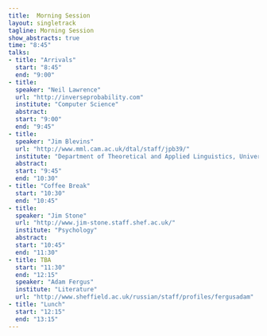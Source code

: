```yaml
---
title:  Morning Session
layout: singletrack
tagline: Morning Session
show_abstracts: true
time: "8:45"
talks:
- title: "Arrivals"
  start: "8:45"
  end: "9:00"
- title:
  speaker: "Neil Lawrence"
  url: "http://inverseprobability.com"
  institute: "Computer Science"
  abstract: 
  start: "9:00"
  end: "9:45"
- title:
  speaker: "Jim Blevins"
  url: "http://www.mml.cam.ac.uk/dtal/staff/jpb39/"
  institute: "Department of Theoretical and Applied Linguistics, University of Cambridge"
  abstract: 
  start: "9:45"
  end: "10:30"
- title: "Coffee Break"
  start: "10:30"
  end: "10:45"
- title:
  speaker: "Jim Stone"
  url: "http://www.jim-stone.staff.shef.ac.uk/"
  institute: "Psychology"
  abstract: 
  start: "10:45"
  end: "11:30"
- title: TBA
  start: "11:30"
  end: "12:15"
  speaker: "Adam Fergus"
  institute: "Literature"
  url: "http://www.sheffield.ac.uk/russian/staff/profiles/fergusadam"
- title: "Lunch"
  start: "12:15"
  end: "13:15"
---
```



